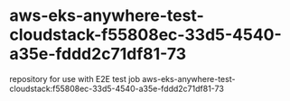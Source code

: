 # aws-eks-anywhere-test-cloudstack-f55808ec-33d5-4540-a35e-fddd2c71df81-73
repository for use with E2E test job aws-eks-anywhere-test-cloudstack:f55808ec-33d5-4540-a35e-fddd2c71df81-73
